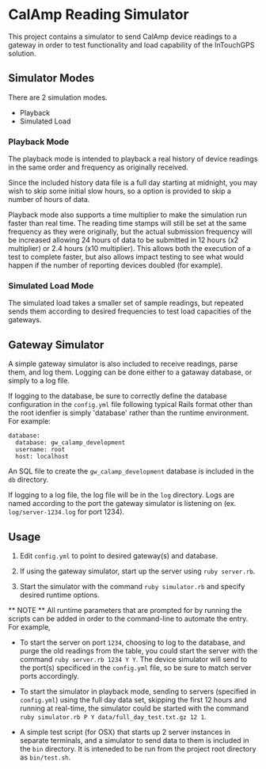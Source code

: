 # CalAmp Reading Simulator

This project contains a simulator to send CalAmp device readings to a
gateway in order to test functionality and load capability of the
InTouchGPS solution.

## Simulator Modes

There are 2 simulation modes.

- Playback
- Simulated Load

### Playback Mode

The playback mode is intended to playback a real history of device
readings in the same order and frequency as originally received.

Since the included history data file is a full day starting at
midnight, you may wish to skip some initial slow hours, so a option is
provided to skip a number of hours of data.

Playback mode also supports a time multiplier to make the simulation
run faster than real time.  The reading time stamps will still be set
at the same frequency as they were originally, but the actual
submission frequency will be increased allowing 24 hours of data to be
submitted in 12 hours (x2 multiplier) or 2.4 hours (x10 multiplier).
This allows both the execution of a test to complete faster, but also
allows impact testing to see what would happen if the number of
reporting devices doubled (for example).


### Simulated Load Mode

The simulated load takes a smaller set of sample readings, but
repeated sends them according to desired frequencies to test load
capacities of the gateways.

## Gateway Simulator

A simple gateway simulator is also included to receive readings, parse
them, and log them.  Logging can be done either to a gataway database,
or simply to a log file.

If logging to the database, be sure to correctly define the database
configuration in the `config.yml` file following typical Rails format
other than the root idenfier is simply 'database' rather than the
runtime environment.  For example:

```
database:
  database: gw_calamp_development
  username: root
  host: localhost
```

An SQL file to create the `gw_calamp_development` database is included
in the `db` directory.

If logging to a log file, the log file will be in the `log` directory.
Logs are named according to the port the gateway simulator is
listening on (ex. `log/server-1234.log` for port 1234).

## Usage

1. Edit `config.yml` to point to desired gateway(s) and database.

2. If using the gateway simulator, start up the server using `ruby server.rb`.  

3. Start the simulator with the command `ruby simulator.rb` and specify desired runtime options.

** NOTE ** All runtime parameters that are prompted for by running the scripts can be added in order to the command-line to automate the entry.  For example,

- To start the server on port `1234`, choosing to log to the database, and purge the old readings from the table, you could start the server with the command `ruby server.rb 1234 Y Y`.  The device simulator will send to the port(s) specificed in the `config.yml` file, so be sure to match server ports accordingly.

- To start the simulator in playback mode, sending to servers (specified in `config.yml`) using the full day data set, skipping the first 12 hours and running at real-time, the simulator could be started with the command `ruby simulator.rb P Y data/full_day_test.txt.gz 12 1`.

- A simple test script (for OSX) that starts up 2 server instances in separate terminals, and a simulator to send data to them is included in the `bin` directory.  It is inteneded to be run from the project root directory as `bin/test.sh`.


